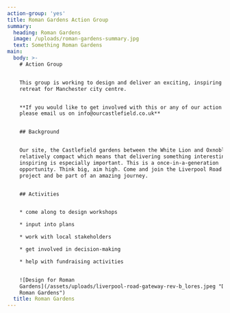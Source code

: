 ```yaml
---
action-group: 'yes'
title: Roman Gardens Action Group
summary:
  heading: Roman Gardens
  image: /uploads/roman-gardens-summary.jpg
  text: Something Roman Gardens
main:
  body: >-
    # Action Group


    This group is working to design and deliver an exciting, inspiring urban
    retreat for Manchester city centre. 


    **If you would like to get involved with this or any of our action groups,
    please email us on info@ourcastlefield.co.uk**


    ## Background


    Our site, the Castlefield gardens between the White Lion and Oxnoble, is
    relatively compact which means that delivering something interesting and
    inspiring is especially important. This is a once-in-a-generation
    opportunity. Think big, aim high. Come and join the Liverpool Road Gateway
    project and be part of an amazing journey.


    ## Activities


    * come along to design workshops

    * input into plans

    * work with local stakeholders 

    * get involved in decision-making

    * help with fundraising activities


    ![Design for Roman
    Gardens](/assets/uploads/liverpool-road-gateway-rev-b_lores.jpeg "Design for
    Roman Gardens")
  title: Roman Gardens
---
```


